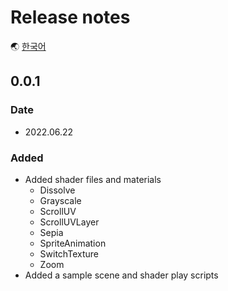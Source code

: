 # Release notes

🌏 [한국어](ReleaseNotes.md)

## 0.0.1

### Date

* 2022.06.22

### Added

* Added shader files and materials
  * Dissolve
  * Grayscale
  * ScrollUV
  * ScrollUVLayer
  * Sepia
  * SpriteAnimation
  * SwitchTexture
  * Zoom
* Added a sample scene and shader play scripts
